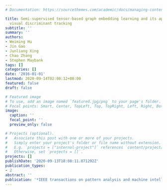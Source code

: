 ```yaml
---
# Documentation: https://sourcethemes.com/academic/docs/managing-content/

title: Semi-supervised tensor-based graph embedding learning and its application to
  visual discriminant tracking
subtitle: ''
summary: ''
authors:
- Weiming Hu
- Jin Gao
- Junliang Xing
- Chao Zhang
- Stephen Maybank
tags: []
categories: []
date: '2016-01-01'
lastmod: 2020-09-14T02:08:12+08:00
featured: false
draft: false

# Featured image
# To use, add an image named `featured.jpg/png` to your page's folder.
# Focal points: Smart, Center, TopLeft, Top, TopRight, Left, Right, BottomLeft, Bottom, BottomRight.
image:
  caption: ''
  focal_point: ''
  preview_only: false

# Projects (optional).
#   Associate this post with one or more of your projects.
#   Simply enter your project's folder or file name without extension.
#   E.g. `projects = ["internal-project"]` references `content/project/deep-learning/index.md`.
#   Otherwise, set `projects = []`.
projects: []
publishDate: '2020-09-13T18:08:11.871292Z'
publication_types:
- 2
abstract: ''
publication: '*IEEE transactions on pattern analysis and machine intelligence*'
---
```

